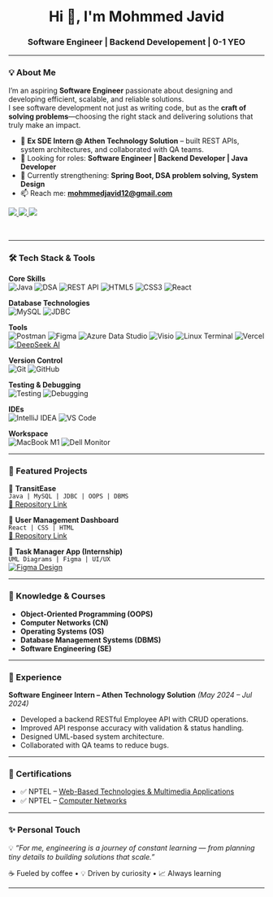 <!-- Profile Header -->
<h1 align="center">Hi 👋, I'm Mohmmed Javid</h1>
<h3 align="center"> Software Engineer | Backend Developement | 0-1 YEO </h3> 

---

### 💡 About Me  
I’m an aspiring **Software Engineer** passionate about designing and developing efficient, scalable, and reliable solutions.  
I see software development not just as writing code, but as the **craft of solving problems**—choosing the right stack and delivering solutions that truly make an impact.  


- 🔭 **Ex SDE Intern @ Athen Technology Solution** – built REST APIs, system architectures, and collaborated with QA teams.  
- 🎯 Looking for roles: **Software Engineer | Backend Developer | Java Developer**  
- 🌱 Currently strengthening: **Spring Boot, DSA problem solving, System Design**  
- 📫 Reach me: **mohmmedjavid12@gmail.com** 


<p align="left">
  <a href="https://github.com/mdjavid12/mdjavid12/blob/main/MOHMMED_JAVID_RESUME.pdf">
    <img src="https://img.shields.io/badge/Resume-View-red?style=for-the-badge&logo=adobeacrobatreader" />
  </a>
  <a href="https://www.linkedin.com/in/mohmmed-javid/">
    <img src="https://img.shields.io/badge/LinkedIn-Connect-blue?style=for-the-badge&logo=linkedin" />
  </a>
  <a href="https://www.geeksforgeeks.org/user/mohmmedjx6rm/">
    <img src="https://img.shields.io/badge/GeeksforGeeks-Profile-darkgreen?style=for-the-badge&logo=geeksforgeeks" />
  </a>
</p> <br>

---


### 🛠️ Tech Stack & Tools  
**Core Skills**  
![Java](https://img.shields.io/badge/Java-ED8B00?style=for-the-badge&logo=openjdk&logoColor=white)
![DSA](https://img.shields.io/badge/Data%20Structures%20&%20Algorithms-FFA116?style=for-the-badge&logo=codeforces&logoColor=white)
![REST API](https://img.shields.io/badge/REST%20API-02569B?style=for-the-badge&logo=postman&logoColor=white)
![HTML5](https://img.shields.io/badge/HTML5-E34F26?style=for-the-badge&logo=html5&logoColor=white)
![CSS3](https://img.shields.io/badge/CSS3-1572B6?style=for-the-badge&logo=css3&logoColor=white)
![React](https://img.shields.io/badge/React-20232A?style=for-the-badge&logo=react&logoColor=61DAFB) <br>

**Database Technologies**  
![MySQL](https://img.shields.io/badge/MySQL-005C84?style=for-the-badge&logo=mysql&logoColor=white)
![JDBC](https://img.shields.io/badge/JDBC-007396?style=for-the-badge&logo=java&logoColor=white)


**Tools**  
![Postman](https://img.shields.io/badge/Postman-FF6C37?style=for-the-badge&logo=postman&logoColor=white)
![Figma](https://img.shields.io/badge/Figma-F24E1E?style=for-the-badge&logo=figma&logoColor=white)
![Azure Data Studio](https://img.shields.io/badge/Azure%20Data%20Studio-0078D4?style=for-the-badge&logo=microsoftazure&logoColor=white)
![Visio](https://img.shields.io/badge/Visio-3955A3?style=for-the-badge&logo=microsoftvisio&logoColor=white)
![Linux Terminal](https://img.shields.io/badge/Linux-Terminal-FCC624?style=for-the-badge&logo=linux&logoColor=black)
![Vercel](https://img.shields.io/badge/Vercel-000000?style=for-the-badge&logo=vercel&logoColor=white)
[![DeepSeek AI](https://img.shields.io/badge/DeepSeek–AI-blue?style=for-the-badge&logo=ai)](https://www.deepseek.com/en)



**Version Control**  
![Git](https://img.shields.io/badge/Git-F05032?style=for-the-badge&logo=git&logoColor=white)
![GitHub](https://img.shields.io/badge/GitHub-181717?style=for-the-badge&logo=github&logoColor=white)


**Testing & Debugging**  
![Testing](https://img.shields.io/badge/Testing-FFB400?style=for-the-badge&logo=testinglibrary&logoColor=black)
![Debugging](https://img.shields.io/badge/Debugging-0088cc?style=for-the-badge&logo=bugatti&logoColor=white)


**IDEs**  
![IntelliJ IDEA](https://img.shields.io/badge/IntelliJ%20IDEA-000000?style=for-the-badge&logo=intellijidea&logoColor=white)
![VS Code](https://img.shields.io/badge/VS%20Code-007ACC?style=for-the-badge&logo=visualstudiocode&logoColor=white)


**Workspace**  
![MacBook M1](https://img.shields.io/badge/Apple-MacBook_M1-999999?style=for-the-badge&logo=apple&logoColor=white)
![Dell Monitor](https://img.shields.io/badge/Dell-Monitor-007DB8?style=for-the-badge&logo=dell&logoColor=white)

---

### 📂 Featured Projects  

🔹 **TransitEase**  
`Java | MySQL | JDBC | OOPS | DBMS`  
[🔗 Repository Link](https://github.com/mdjavid12/TransitEase-Bus-Reservation-Platform) 

🔹 **User Management Dashboard**  
`React | CSS | HTML`  
[🔗 Repository Link](https://github.com/mdjavid12/User-Management-Dashboard)  

🔹 **Task Manager App (Internship)**  
`UML Diagrams | Figma | UI/UX`  
[![Figma Design](https://img.shields.io/badge/Figma-Design-FF7262?style=for-the-badge&logo=figma&logoColor=white)](https://www.figma.com/proto/ofdSgONuCnHcuNV0y09rUy/prototype?page-id=0%3A1&node-id=177-1116&viewport=562%2C569%2C0.83&t=2k6RN4oDHV0eJioA-1&scaling=scale-down&starting-point-node-id=1%3A2)

---

### 📜 Knowledge & Courses  

- **Object-Oriented Programming (OOPS)**   
- **Computer Networks (CN)**
- **Operating Systems (OS)**  
- **Database Management Systems (DBMS)** 
- **Software Engineering (SE)**   

---

### 💼 Experience  

**Software Engineer Intern – Athen Technology Solution** *(May 2024 – Jul 2024)*  
- Developed a backend RESTful Employee API with CRUD operations.  
- Improved API response accuracy with validation & status handling.  
- Designed UML-based system architecture.  
- Collaborated with QA teams to reduce bugs.  

---

### 📜 Certifications  

- ✅ NPTEL – [Web-Based Technologies & Multimedia Applications](https://drive.google.com/file/d/1q_UQ8p0gOghByQy79hQ9ONjDgE_Cjm07/view?usp=sharing)  
- ✅ NPTEL – [Computer Networks](https://drive.google.com/file/d/1VnazBHn_QjucfVc0O2AwbwCZBvHLNtxi/view?usp=sharing)  

---

### ✨ Personal Touch  

💡 *“For me, engineering is a journey of constant learning — from planning tiny details to building solutions that scale.”*  

☕ Fueled by coffee • 💡 Driven by curiosity • 📈 Always learning  

---

